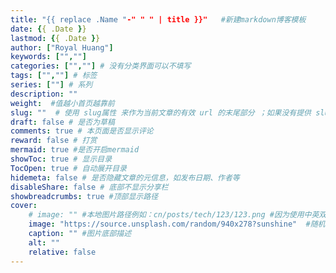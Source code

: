 ```yaml
---
title: "{{ replace .Name "-" " " | title }}"   #新建markdown博客模板
date: {{ .Date }}
lastmod: {{ .Date }}
author: ["Royal Huang"]
keywords: ["",""]
categories: ["",""] # 没有分类界面可以不填写
tags: ["",""] # 标签
series: [""] # 系列
description: ""
weight:  #值越小首页越靠前
slug: ""  # 使用 slug属性 来作为当前文章的有效 url 的末尾部分 ；如果没有提供 slug 则使用 title 代替。
draft: false # 是否为草稿
comments: true # 本页面是否显示评论
reward: false # 打赏
mermaid: true #是否开启mermaid
showToc: true # 显示目录
TocOpen: true # 自动展开目录
hidemeta: false # 是否隐藏文章的元信息，如发布日期、作者等
disableShare: false # 底部不显示分享栏
showbreadcrumbs: true #顶部显示路径
cover:
    # image: "" #本地图片路径例如：cn/posts/tech/123/123.png #因为使用中英双站，故图片地址要加cn,英文站也是加cn
    image: "https://source.unsplash.com/random/940x278?sunshine"  #随机图片
    caption: "" #图片底部描述
    alt: ""
    relative: false
---
```






